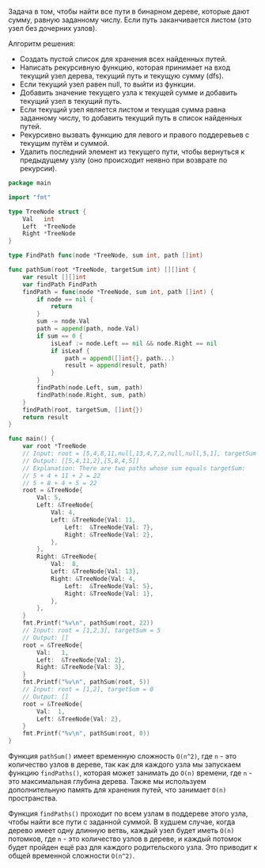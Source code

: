 Задача в том, чтобы найти все пути в бинарном дереве, которые дают сумму, равную заданному числу. Если путь заканчивается листом (это узел без дочерних узлов).

Алгоритм решения:

- Создать пустой список для хранения всех найденных путей.
- Написать рекурсивную функцию, которая принимает на вход текущий узел дерева, текущий путь и текущую сумму (dfs).
- Если текущий узел равен null, то выйти из функции.
- Добавить значение текущего узла к текущей сумме и добавить текущий узел в текущий путь.
- Если текущий узел является листом и текущая сумма равна заданному числу, то добавить текущий путь в список найденных путей.
- Рекурсивно вызвать функцию для левого и правого поддеревьев с текущим путём и суммой.
- Удалить последний элемент из текущего пути, чтобы вернуться к предыдущему узлу (оно происходит неявно при возврате по рекурсии).

```go
package main

import "fmt"

type TreeNode struct {
	Val   int
	Left  *TreeNode
	Right *TreeNode
}

type FindPath func(node *TreeNode, sum int, path []int)

func pathSum(root *TreeNode, targetSum int) [][]int {
	var result [][]int
	var findPath FindPath
	findPath = func(node *TreeNode, sum int, path []int) {
		if node == nil {
			return
		}
		sum -= node.Val
		path = append(path, node.Val)
		if sum == 0 {
			isLeaf := node.Left == nil && node.Right == nil
			if isLeaf {
				path = append([]int{}, path...)
				result = append(result, path)
			}
		}
		findPath(node.Left, sum, path)
		findPath(node.Right, sum, path)
	}
	findPath(root, targetSum, []int{})
	return result
}

func main() {
	var root *TreeNode
	// Input: root = [5,4,8,11,null,13,4,7,2,null,null,5,1], targetSum = 22
	// Output: [[5,4,11,2],[5,8,4,5]]
	// Explanation: There are two paths whose sum equals targetSum:
	// 5 + 4 + 11 + 2 = 22
	// 5 + 8 + 4 + 5 = 22
	root = &TreeNode{
		Val: 5,
		Left: &TreeNode{
			Val: 4,
			Left: &TreeNode{Val: 11,
				Left:  &TreeNode{Val: 7},
				Right: &TreeNode{Val: 2},
			},
		},
		Right: &TreeNode{
			Val:  8,
			Left: &TreeNode{Val: 13},
			Right: &TreeNode{Val: 4,
				Left:  &TreeNode{Val: 5},
				Right: &TreeNode{Val: 1},
			},
		},
	}
	fmt.Printf("%v\n", pathSum(root, 22))
	// Input: root = [1,2,3], targetSum = 5
	// Output: []
	root = &TreeNode{
		Val:   1,
		Left:  &TreeNode{Val: 2},
		Right: &TreeNode{Val: 3},
	}
	fmt.Printf("%v\n", pathSum(root, 5))
	// Input: root = [1,2], targetSum = 0
	// Output: []
	root = &TreeNode{
		Val:  1,
		Left: &TreeNode{Val: 2},
	}
	fmt.Printf("%v\n", pathSum(root, 0))
}
```

Функция `pathSum()` имеет временную сложность `O(n^2)`, где `n` - это количество узлов в дереве, так как для каждого узла мы запускаем функцию `findPaths()`, которая может занимать до `O(n)` времени, где `n` - это максимальная глубина дерева. Также мы используем дополнительную память для хранения путей, что занимает `O(n)` пространства.

Функция `findPaths()` проходит по всем узлам в поддереве этого узла, чтобы найти все пути с заданной суммой. В худшем случае, когда дерево имеет одну длинную ветвь, каждый узел будет иметь `O(n)` потомков, где `n` - это количество узлов в дереве, и каждый потомок будет пройден ещё раз для каждого родительского узла. Это приводит к общей временной сложности `O(n^2)`.
